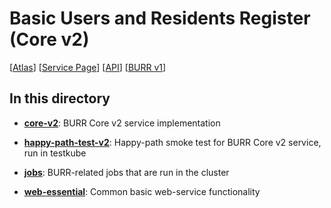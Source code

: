 # Basic Users and Residents Register (Core v2)

[[Atlas](http://go/consent-burr-atlas)]
[[Service Page](../service-page/docs/burr/README.md)]
[[API](../brr/api/core-v2.yaml)]
[[BURR v1](../brr)]

## In this directory

- [**core-v2**](./core-v2): BURR Core v2 service implementation

- [**happy-path-test-v2**](./happy-path-test-v2): Happy-path smoke test for BURR Core v2 service, run in testkube

- [**jobs**](./jobs): BURR-related jobs that are run in the cluster

- [**web-essential**](./web-essential): Common basic web-service functionality
